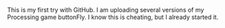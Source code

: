 This is my first try with GitHub. I am uploading several versions of my Processing game buttonFly. I know this is cheating, but I already started it.
